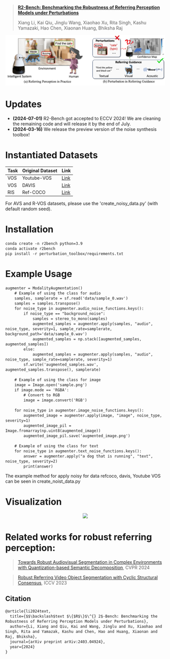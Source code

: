 > [**R2-Bench: Benchmarking the Robustness of Referring Perception Models under Perturbations**](https://arxiv.org/abs/2403.04924)
>
> Xiang Li, Kai Qiu, Jinglu Wang, Xiaohao Xu, Rita Singh, Kashu Yamazaki, Hao Chen, Xiaonan Huang, Bhiksha Raj

<p align="center"><img src="assets/Illustration.png" width="700"/></p>

# Updates
- **(2024-07-01)** R2-Bench got accepted to ECCV 2024! We are cleaning the remaining code and will release it by the end of July.
- **(2024-03-16)** We release the preview version of the noise synthesis toolbox!

# Instantiated Datasets
| Task | Original Dataset |  Link |
|-----------------|-----------------|-----------------|
| VOS | Youtube-VOS | [Link](https://drive.google.com/file/d/133yl9mIrUrD3g-Geh9_v-t01EB7VRW56/view?usp=drive_link) |
| VOS | DAVIS | [Link](https://drive.google.com/file/d/1JQrPHKr9zzP7W4V9sQgadVEjTSVWlJhS/view?usp=drive_link) |
| RIS | Ref-COCO | [Link](https://drive.google.com/file/d/1CwU1wXmo4wieKIx1q4po_cnqyiBMRg8F/view?usp=drive_link) |



For AVS and R-VOS datasets, please use the 'create_noisy_data.py' (with default random seed).

# Installation
```
conda create -n r2bench python=3.9
conda activate r2bench
pip install -r perturbation_toolbox/requirements.txt
```

# Example Usage
```
augmenter = ModalityAugmentation()
    # Example of using the class for audio
    samples, samplerate = sf.read('data/sample_0.wav')
    samples = samples.transpose()
    for noise_type in augmenter.audio_noise_functions.keys():
        if noise_type == "background_noise":
            samples = stereo_to_mono(samples)
            augmented_samples = augmenter.apply(samples, "audio", noise_type, severity=1, sample_rate=samplerate, background_path='data/sample_0.wav')
            augmented_samples = np.stack([augmented_samples, augmented_samples])
        else:
            augmented_samples = augmenter.apply(samples, "audio", noise_type, sample_rate=samplerate, severity=1)
        sf.write('augmented_samples.wav', augmented_samples.transpose(), samplerate)

    # Example of using the class for image
    image = Image.open('sample.png')
    if image.mode == 'RGBA':
        # Convert to RGB
        image = image.convert('RGB')

    for noise_type in augmenter.image_noise_functions.keys():
        augmented_image = augmenter.apply(image, "image", noise_type, severity=1)
        augmented_image_pil = Image.fromarray(np.uint8(augmented_image))
        augmented_image_pil.save('augmented_image.png')

    # Example of using the class for text
    for noise_type in augmenter.text_noise_functions.keys():
        answer = augmenter.apply("a dog that is running", "text", noise_type, severity=2)
        print(answer)
```
The example method for apply noisy for data refcoco, davis, Youtube VOS can be seen in create_noist_data.py

# Visualization
<p align="center"><img src="assets/vis.jpg" width="900"/></p>

# Related works for robust referring perception:

> [Towards Robust Audiovisual Segmentation in Complex Environments with Quantization-based Semantic Decomposition](https://arxiv.org/abs/2310.00132), CVPR 2024

> [Robust Referring Video Object Segmentation with Cyclic Structural Consensus](https://arxiv.org/abs/2403.04924), ICCV 2023

## Citation
```
@article{li2024text,
  title={$$\backslash$text $\{$R$\}$\^{} 2$-Bench: Benchmarking the Robustness of Referring Perception Models under Perturbations},
  author={Li, Xiang and Qiu, Kai and Wang, Jinglu and Xu, Xiaohao and Singh, Rita and Yamazak, Kashu and Chen, Hao and Huang, Xiaonan and Raj, Bhiksha},
  journal={arXiv preprint arXiv:2403.04924},
  year={2024}
}
```
